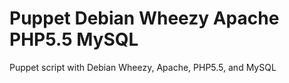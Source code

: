 Puppet Debian Wheezy Apache PHP5.5 MySQL
========================================

Puppet script with Debian Wheezy, Apache, PHP5.5, and MySQL
